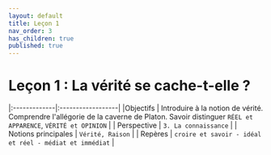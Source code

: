 ```yaml
---
layout: default
title: Leçon 1
nav_order: 3
has_children: true
published: true
---
```


# Leçon 1 : La vérité se cache-t-elle ?


|:-------------|:------------------|
|Objectifs           | Introduire à la notion de vérité. Comprendre l'allégorie de la caverne de Platon. Savoir distinguer `RÉEL et APPARENCE`, `VÉRITÉ et OPINION` | 
| Perspective           | `3. La connaissance` | 
| Notions principales | `Vérité, Raison`   | 
| Repères           | `croire et savoir - idéal et réel - médiat et immédiat` | 

